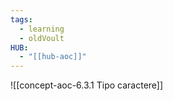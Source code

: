```yaml
---
tags:
  - learning
  - oldVoult
HUB:
  - "[[hub-aoc]]"
---
```

![[concept-aoc-6.3.1 Tipo caractere]]


